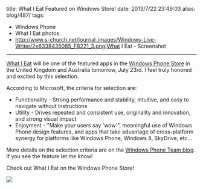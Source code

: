 title: What I Eat Featured on Windows Store!
date: 2013/7/22 23:49:03
alias: blog/487/
tags:
- Windows Phone
- What I Eat
photos:
- http://www.s-church.net/journal_images/Windows-Live-Writer/2e6338435085_F8221_3.png|What I Eat - Screenshot
---
[What I Eat](http://s-church.net/WhatIEat/WindowsPhone) will be one of the featured apps in the [Windows Phone Store](http://www.windowsphone.com/s?appid=225b965d-d41f-440b-9e56-f03a550052e8) in the United Kingdom and Australia tomorrow, July 23rd. I feel truly honored and excited by this selection.

According to Microsoft, the criteria for selection are:

*   Functionality - Strong performance and stability, intuitive, and easy to navigate without instructions
*   Utility - Drives repeated and consistent use, originality and innovation, and strong visual impact
*   Enjoyment - "Make your users say 'wow'", meaningful use of Windows Phone design features, and apps that take advantage of cross-platform synergy for platforms like Windows Phone, Windows 8, SkyDrive, etc...

More details on the selection criteria are on the [Windows Phone Team blog](http://blogs.windows.com/windows_phone/b/wpdev/archive/2013/01/31/how-to-get-your-app-promoted-in-the-windows-phone-store.aspx). If you see the feature let me know!

Check out What I Eat on the Windows Phone Store!

[![](http://s-church.net/Content/Images/WindowsPhone_208x67_blu.png)](http://www.windowsphone.com/s?appid=225b965d-d41f-440b-9e56-f03a550052e8 "What I Eat in the Windows Phone Store")